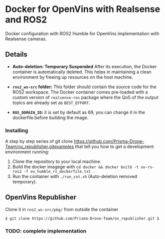 # Docker for OpenVins with Realsense and ROS2

Docker configuration with ROS2 Humble for OpenVins implementation with Realsense cameras. 

## Details

- **Auto-deletion: Temporary Suspended** After its execution, the Docker container is automatically deleted. This helps in maintaining a clean environment by freeing up resources on the host machine.

- **`ros2_ws-src` folder:** This folder should contain the source code for the ROS2 workspace. The Docker container comes pre-loaded with a custom version of `realsense-ros` package where the QoS of the output topics are already set as `BEST_EFFORT`.

- **`ROS_DOMAIN_ID`:** it is set by default as 69, you can change it in the dockerfile before building the image.

### Installing

A step by step series of git clone https://github.com/Prisma-Drone-Team/ov_republisher.gitexamples that tell you how to get a development environment running:

1. Clone the repository to your local machine.
2. Build the docker imagege with `cd docker && docker build -t ov-rs-ros2 -f ov_humble_rs_dockerfile.txt .`
3. Run the container with `./run_cnt.sh` (Auto-deletion removed temporary).

## OpenVins Republisher
Clone it in `ros2_ws-src/pkg/` from outside the container

    $ git clone https://github.com/Prisma-Drone-Team/ov_republisher.git $

### TODO: complete implementation

